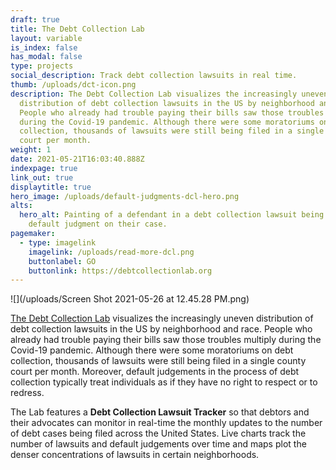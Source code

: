 ```yaml
---
draft: true
title: The Debt Collection Lab
layout: variable
is_index: false
has_modal: false
type: projects
social_description: Track debt collection lawsuits in real time.
thumb: /uploads/dct-icon.png
description: The Debt Collection Lab visualizes the increasingly uneven
  distribution of debt collection lawsuits in the US by neighborhood and race.
  People who already had trouble paying their bills saw those troubles multiply
  during the Covid-19 pandemic. Although there were some moratoriums on debt
  collection, thousands of lawsuits were still being filed in a single county
  court per month.
weight: 1
date: 2021-05-21T16:03:40.888Z
indexpage: true
link_out: true
displaytitle: true
hero_image: /uploads/default-judgments-dcl-hero.png
alts:
  hero_alt: Painting of a defendant in a debt collection lawsuit being given a
    default judgment on their case.
pagemaker:
  - type: imagelink
    imagelink: /uploads/read-more-dcl.png
    buttonlabel: GO
    buttonlink: https://debtcollectionlab.org
---
```

![](/uploads/Screen Shot 2021-05-26 at 12.45.28 PM.png)

[The Debt Collection Lab](https://debtcollectionlab.org) visualizes the increasingly uneven distribution of debt collection lawsuits in the US by neighborhood and race. People who already had trouble paying their bills saw those troubles multiply during the Covid-19 pandemic. Although there were some moratoriums on debt collection, thousands of lawsuits were still being filed in a single county court per month. Moreover, default judgements in the process of debt collection typically treat individuals as if they have no right to respect or to redress. 

The Lab features a **Debt Collection Lawsuit Tracker** so that debtors and their advocates can monitor in real-time the monthly updates to the number of debt cases being filed across the United States. Live charts track the number of lawsuits and default judgements over time and maps plot the denser concentrations of lawsuits in certain neighborhoods.